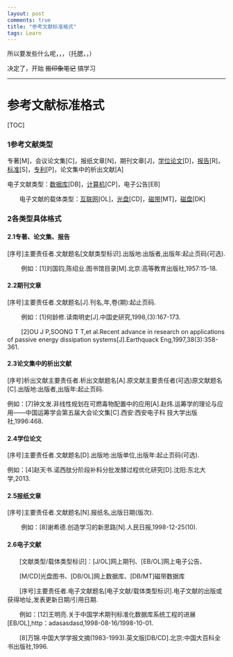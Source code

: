 ```yaml
---
layout: post
comments: true
title: "参考文献标准格式"
tags: Learn
---
```


所以要发些什么呢，，，（托腮，，）

决定了，开始 ~~搬印象笔记~~ 搞学习

------



# 参考文献标准格式

[TOC]



### 1参考文献类型

专著[M]，会议论文集[C]，报纸文章[N]，期刊文章[J]，[学位论文]()[D]，[报告]()[R]，[标准]()[S]，[专利]()[P]，论文集中的析出文献[A]

电子文献类型：[数据库]()[DB]，[计算机]()[CP]，电子公告[EB] 

　　电子文献的载体类型：[互联网]()[OL]，[光盘]()[CD]，[磁带]()[MT]，[磁盘]()[DK]
### 2各类型具体格式
#### 2.1专著、论文集、报告

[序号]主要责任者.文献题名[文献类型标识].出版地:出版者,出版年:起止页码(可选).

　     　例如：[1]刘国钧,陈绍业.图书馆目录[M].北京:高等教育出版社,1957:15-18.

#### 2.2期刊文章 

[序号]主要责任者.文献题名[J].刊名,年,卷(期):起止页码.

　　     例如：[1]何龄修.读南明史[J].中国史研究,1998,(3):167-173. 

　　     [2]OU J P,SOONG T T,et al.Recent advance in research on applications of passive energy dissipation systems[J].Earthquack                                                        Eng,1997,38(3):358-361.

#### 2.3论文集中的析出文献

[序号]析出文献主要责任者.析出文献题名[A].原文献主要责任者(可选)原文献题名[C].出版地:出版者,出版年:起止页码.

​               例如：[7]钟文发.非线性规划在可燃毒物配置中的应用[A].赵炜.运筹学的理论与应用——中国运筹学会第五届大会论文集[C].西安:西安电子科                             技大学出版社,1996:468.

#### 2.4学位论文

[序号]主要责任者.文献题名[D].出版地:出版单位,出版年:起止页码(可选).

​               例如：[4]赵天书.诺西肽分阶段补料分批发酵过程优化研究[D].沈阳:东北大学,2013.

#### 2.5报纸文章

[序号]主要责任者.文献题名[N].报纸名,出版日期(版次).

　　         例如：[8]谢希德.创造学习的新思路[N].人民日报,1998-12-25(10).

#### 2.6电子文献 

　　[文献类型/载体类型标识]：[J/OL]网上期刊、[EB/OL]网上电子公告、 

　　[M/CD]光盘图书、[DB/OL]网上数据库、[DB/MT]磁带数据库 

　　[序号]主要责任者.电子文献题名[电子文献/载体类型标识].电子文献的出版或获得地址,发表更新日期/引用日期.

　　例如：[12]王明亮.关于中国学术期刊标准化数据库系统工程的进展[EB/OL],http：adasasdasd,1998-08-16/1998-10-01. 

　　[8]万锦.中国大学学报文摘(1983-1993).英文版[DB/CD].北京:中国大百科全书出版社,1996.